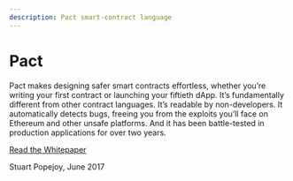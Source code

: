 ```yaml
---
description: Pact smart-contract language
---
```


# Pact

Pact makes designing safer smart contracts effortless, whether you’re writing your first contract or launching your fiftieth dApp. It’s fundamentally different from other contract languages. It’s readable by non-developers. It automatically detects bugs, freeing you from the exploits you’ll face on Ethereum and other unsafe platforms. And it has been battle-tested in production applications for over two years.

[Read the Whitepaper](https://d31d887a-c1e0-47c2-aa51-c69f9f998b07.filesusr.com/ugd/86a16f\_442a542b64554cb2a4c1ae7f528ce4c3.pdf)

Stuart Popejoy, June 2017
